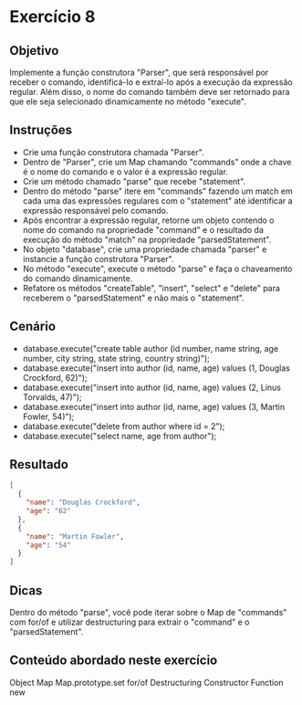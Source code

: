 # Exercício 8

## Objetivo

Implemente a função construtora "Parser", que será responsável por receber o comando, identificá-lo e extraí-lo após a execução da expressão regular. Além disso, o nome do comando também deve ser retornado para que ele seja selecionado dinamicamente no método "execute".

## Instruções

- Crie uma função construtora chamada "Parser".
- Dentro de "Parser", crie um Map chamando "commands" onde a chave é o nome do comando e o valor é a expressão regular.
- Crie um método chamado "parse" que recebe "statement".
- Dentro do método "parse" itere em "commands" fazendo um match em cada uma das expressões regulares com o "statement" até identificar a expressão responsável pelo comando.
- Após encontrar a expressão regular, retorne um objeto contendo o nome do comando na propriedade "command" e o resultado da execução do método "match" na propriedade "parsedStatement".
- No objeto "database", crie uma propriedade chamada "parser" e instancie a função construtora "Parser".
- No método "execute", execute o método "parse" e faça o chaveamento do comando dinamicamente.
- Refatore os métodos "createTable", "insert", "select" e "delete" para receberem o "parsedStatement" e não mais o "statement".

## Cenário

- database.execute("create table author (id number, name string, age number, city string, state string, country string)");
- database.execute("insert into author (id, name, age) values (1, Douglas Crockford, 62)");
- database.execute("insert into author (id, name, age) values (2, Linus Torvalds, 47)");
- database.execute("insert into author (id, name, age) values (3, Martin Fowler, 54)");
- database.execute("delete from author where id = 2");
- database.execute("select name, age from author");

## Resultado

```json
[
  {
    "name": "Douglas Crockford",
    "age": "62"
  },
  {
    "name": "Martin Fowler",
    "age": "54"
  }
]
```

## Dicas

Dentro do método "parse", você pode iterar sobre o Map de "commands" com for/of e utilizar destructuring para extrair o "command" e o "parsedStatement".

## Conteúdo abordado neste exercício

Object
Map
Map.prototype.set
for/of
Destructuring
Constructor Function
new
